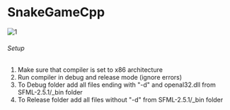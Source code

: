 # SnakeGameCpp
![1](https://user-images.githubusercontent.com/71827160/120656931-507c9080-c484-11eb-94e5-21fe97c357e9.PNG)
###### Setup
1. Make sure that compiler is set to x86 architecture
2. Run compiler in debug and release mode (ignore errors)
3. To Debug folder add all files ending with "-d" and openal32.dll from SFML-2.5.1/_bin folder
4. To Release folder add all files without "-d" from SFML-2.5.1/_bin folder
